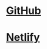 # [GitHub](https://ssdsongsungdam.github.io/bootstrap/)
# [Netlify](https://elegant-blini-b68bd1.netlify.app)
